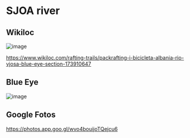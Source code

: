 # SJOA river

## Wikiloc

![image](https://github.com/acacha/worlds/assets/4015406/d9f62184-d445-49fa-a71b-2b9dc510eef4)


https://www.wikiloc.com/rafting-trails/packrafting-i-bicicleta-albania-rio-vjosa-blue-eye-section-173910647

## Blue Eye

![image](https://github.com/acacha/worlds/assets/4015406/3559f2b7-be6d-4a7d-8df0-b0358ddd4fcf)

## Google Fotos
https://photos.app.goo.gl/wvo4bouijoTQejcu6
